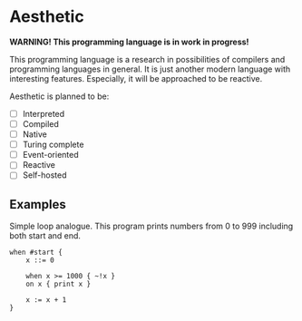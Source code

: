 # Aesthetic

**WARNING! This programming language is in work in progress!**

This programming language is a research in possibilities of compilers and programming languages in general. It is just another modern language with interesting features. Especially, it will be approached to be reactive.

Aesthetic is planned to be:

- [ ] Interpreted
- [ ] Compiled
- [ ] Native
- [ ] Turing complete
- [ ] Event-oriented
- [ ] Reactive
- [ ] Self-hosted

## Examples

Simple loop analogue. This program prints numbers from 0 to 999 including both start and end.

``` Aesthetic
when #start {
    x ::= 0

    when x >= 1000 { ~!x }
    on x { print x }

    x := x + 1
}
```
